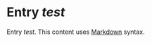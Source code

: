 Entry *test*
============

Entry *test*. This content uses [Markdown][] syntax.

[markdown]: http://daringfireball.net/projects/markdown/

